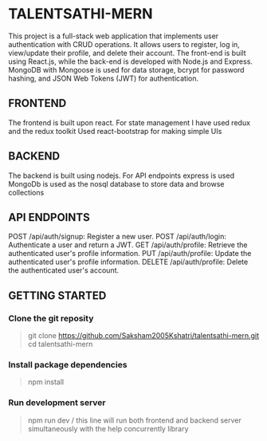 # TALENTSATHI-MERN

This project is a full-stack web application that implements user authentication with CRUD operations. It allows users to register, log in, view/update their profile, and delete their account. The front-end is built using React.js, while the back-end is developed with Node.js and Express. MongoDB with Mongoose is used for data storage, bcrypt for password hashing, and JSON Web Tokens (JWT) for authentication.

## FRONTEND

The frontend is built upon react.
For state management I have used redux and the redux toolkit
Used react-bootstrap for making simple UIs

## BACKEND

The backend is built using nodejs.
For API endpoints express is used
MongoDb is used as the nosql database to store data and browse collections

## API ENDPOINTS

POST /api/auth/signup: Register a new user.
POST /api/auth/login: Authenticate a user and return a JWT.
GET /api/auth/profile: Retrieve the authenticated user's profile information.
PUT /api/auth/profile: Update the authenticated user's profile information.
DELETE /api/auth/profile: Delete the authenticated user's account.

## GETTING STARTED

### Clone the git reposity

> git clone https://github.com/Saksham2005Kshatri/talentsathi-mern.git
> cd talentsathi-mern

### Install package dependencies

> npm install

### Run development server

> npm run dev / this line will run both frontend and backend server simultaneously with the help concurrently library
